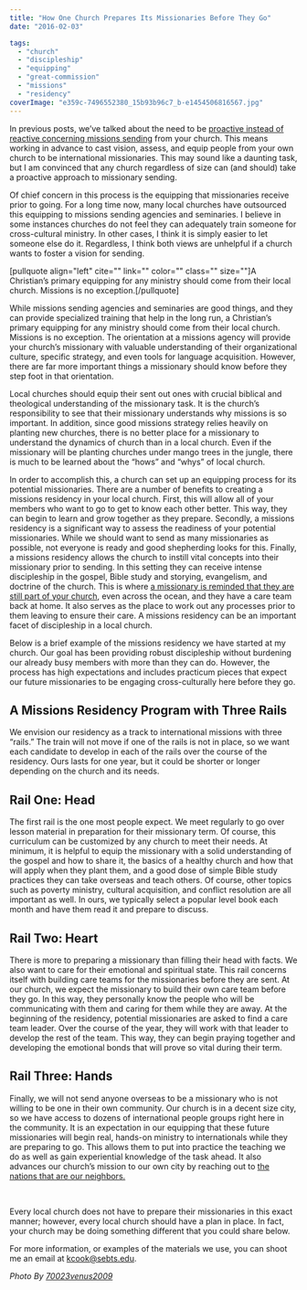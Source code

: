 ```yaml
---
title: "How One Church Prepares Its Missionaries Before They Go"
date: "2016-02-03"

tags: 
  - "church"
  - "discipleship"
  - "equipping"
  - "great-commission"
  - "missions"
  - "residency"
coverImage: "e359c-7496552380_15b93b96c7_b-e1454506816567.jpg"
---
```


In previous posts, we’ve talked about the need to be [proactive instead of reactive concerning missions sending](http://blog.keelancook.com/2016/01/reactive-to-proactive-how-your-church-can-get-serious-about-sending-missionaries.html) from your church. This means working in advance to cast vision, assess, and equip people from your own church to be international missionaries. This may sound like a daunting task, but I am convinced that any church regardless of size can (and should) take a proactive approach to missionary sending.

Of chief concern in this process is the equipping that missionaries receive prior to going. For a long time now, many local churches have outsourced this equipping to missions sending agencies and seminaries. I believe in some instances churches do not feel they can adequately train someone for cross-cultural ministry. In other cases, I think it is simply easier to let someone else do it. Regardless, I think both views are unhelpful if a church wants to foster a vision for sending.

\[pullquote align="left" cite="" link="" color="" class="" size=""\]A Christian’s primary equipping for any ministry should come from their local church. Missions is no exception.\[/pullquote\]

While missions sending agencies and seminaries are good things, and they can provide specialized training that help in the long run, a Christian’s primary equipping for any ministry should come from their local church. Missions is no exception. The orientation at a missions agency will provide your church’s missionary with valuable understanding of their organizational culture, specific strategy, and even tools for language acquisition. However, there are far more important things a missionary should know before they step foot in that orientation.

Local churches should equip their sent out ones with crucial biblical and theological understanding of the missionary task. It is the church’s responsibility to see that their missionary understands why missions is so important. In addition, since good missions strategy relies heavily on planting new churches, there is no better place for a missionary to understand the dynamics of church than in a local church. Even if the missionary will be planting churches under mango trees in the jungle, there is much to be learned about the “hows” and “whys” of local church.

In order to accomplish this, a church can set up an equipping process for its potential missionaries. There are a number of benefits to creating a missions residency in your local church. First, this will allow all of your members who want to go to get to know each other better. This way, they can begin to learn and grow together as they prepare. Secondly, a missions residency is a significant way to assess the readiness of your potential missionaries. While we should want to send as many missionaries as possible, not everyone is ready and good shepherding looks for this. Finally, a missions residency allows the church to instill vital concepts into their missionary prior to sending. In this setting they can receive intense discipleship in the gospel, Bible study and storying, evangelism, and doctrine of the church. This is where [a missionary is reminded that they are still part of your church](http://blog.keelancook.com/2015/12/sending-missionaries-is-more-than-putting-them-on-an-airplane.html), even across the ocean, and they have a care team back at home. It also serves as the place to work out any processes prior to them leaving to ensure their care. A missions residency can be an important facet of discipleship in a local church.

Below is a brief example of the missions residency we have started at my church. Our goal has been providing robust discipleship without burdening our already busy members with more than they can do. However, the process has high expectations and includes practicum pieces that expect our future missionaries to be engaging cross-culturally here before they go.

## **A Missions Residency Program with Three Rails**

We envision our residency as a track to international missions with three “rails.” The train will not move if one of the rails is not in place, so we want each candidate to develop in each of the rails over the course of the residency. Ours lasts for one year, but it could be shorter or longer depending on the church and its needs.

## **Rail One: Head**

The first rail is the one most people expect. We meet regularly to go over lesson material in preparation for their missionary term. Of course, this curriculum can be customized by any church to meet their needs. At minimum, it is helpful to equip the missionary with a solid understanding of the gospel and how to share it, the basics of a healthy church and how that will apply when they plant them, and a good dose of simple Bible study practices they can take overseas and teach others. Of course, other topics such as poverty ministry, cultural acquisition, and conflict resolution are all important as well. In ours, we typically select a popular level book each month and have them read it and prepare to discuss.

## **Rail Two: Heart**

There is more to preparing a missionary than filling their head with facts. We also want to care for their emotional and spiritual state. This rail concerns itself with building care teams for the missionaries before they are sent. At our church, we expect the missionary to build their own care team before they go. In this way, they personally know the people who will be communicating with them and caring for them while they are away. At the beginning of the residency, potential missionaries are asked to find a care team leader. Over the course of the year, they will work with that leader to develop the rest of the team. This way, they can begin praying together and developing the emotional bonds that will prove so vital during their term.

## **Rail Three: Hands**

Finally, we will not send anyone overseas to be a missionary who is not willing to be one in their own community. Our church is in a decent size city, so we have access to dozens of international people groups right here in the community. It is an expectation in our equipping that these future missionaries will begin real, hands-on ministry to internationals while they are preparing to go. This allows them to put into practice the teaching we do as well as gain experiential knowledge of the task ahead. It also advances our church’s mission to our own city by reaching out to [the nations that are our neighbors.](http://blog.keelancook.com/2015/10/missions-is-changing-and-we-need-to-keep-up.html)

 

Every local church does not have to prepare their missionaries in this exact manner; however, every local church should have a plan in place. In fact, your church may be doing something different that you could share below.

For more information, or examples of the materials we use, you can shoot me an email at [kcook@sebts.edu](mailto:kcook@sebts.edu).

 _Photo By [70023venus2009](http://www.flickr.com/photos/41798338@N04/7496552380/)_
